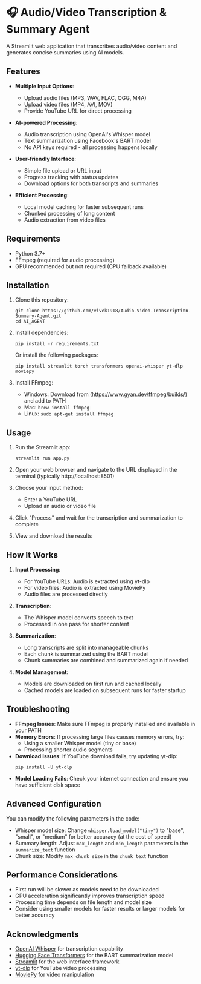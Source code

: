 # 🎧 Audio/Video Transcription & Summary Agent

A Streamlit web application that transcribes audio/video content and generates concise summaries using AI models.

## Features

- **Multiple Input Options**:
  - Upload audio files (MP3, WAV, FLAC, OGG, M4A)
  - Upload video files (MP4, AVI, MOV)
  - Provide YouTube URL for direct processing
  
- **AI-powered Processing**:
  - Audio transcription using OpenAI's Whisper model
  - Text summarization using Facebook's BART model
  - No API keys required - all processing happens locally

- **User-friendly Interface**:
  - Simple file upload or URL input
  - Progress tracking with status updates
  - Download options for both transcripts and summaries

- **Efficient Processing**:
  - Local model caching for faster subsequent runs
  - Chunked processing of long content
  - Audio extraction from video files

## Requirements

- Python 3.7+
- FFmpeg (required for audio processing)
- GPU recommended but not required (CPU fallback available)

## Installation

1. Clone this repository:
   ```
   git clone https://github.com/vivek1918/Audio-Video-Transcription-Summary-Agent.git
   cd AI_AGENT
   ```

2. Install dependencies:
   ```
   pip install -r requirements.txt
   ```

   Or install the following packages:
   ```
   pip install streamlit torch transformers openai-whisper yt-dlp moviepy
   ```

3. Install FFmpeg:
   - Windows: Download from (https://www.gyan.dev/ffmpeg/builds/) and add to PATH
   - Mac: `brew install ffmpeg`
   - Linux: `sudo apt-get install ffmpeg`

## Usage

1. Run the Streamlit app:
   ```
   streamlit run app.py
   ```

2. Open your web browser and navigate to the URL displayed in the terminal (typically http://localhost:8501)

3. Choose your input method:
   - Enter a YouTube URL
   - Upload an audio or video file

4. Click "Process" and wait for the transcription and summarization to complete

5. View and download the results

## How It Works

1. **Input Processing**:
   - For YouTube URLs: Audio is extracted using yt-dlp
   - For video files: Audio is extracted using MoviePy
   - Audio files are processed directly

2. **Transcription**:
   - The Whisper model converts speech to text
   - Processed in one pass for shorter content

3. **Summarization**:
   - Long transcripts are split into manageable chunks
   - Each chunk is summarized using the BART model
   - Chunk summaries are combined and summarized again if needed

4. **Model Management**:
   - Models are downloaded on first run and cached locally
   - Cached models are loaded on subsequent runs for faster startup

## Troubleshooting

- **FFmpeg Issues**: Make sure FFmpeg is properly installed and available in your PATH
- **Memory Errors**: If processing large files causes memory errors, try:
  - Using a smaller Whisper model (tiny or base)
  - Processing shorter audio segments
- **Download Issues**: If YouTube download fails, try updating yt-dlp:
  ```
  pip install -U yt-dlp
  ```
- **Model Loading Fails**: Check your internet connection and ensure you have sufficient disk space

## Advanced Configuration

You can modify the following parameters in the code:

- Whisper model size: Change `whisper.load_model("tiny")` to "base", "small", or "medium" for better accuracy (at the cost of speed)
- Summary length: Adjust `max_length` and `min_length` parameters in the `summarize_text` function
- Chunk size: Modify `max_chunk_size` in the `chunk_text` function

## Performance Considerations

- First run will be slower as models need to be downloaded
- GPU acceleration significantly improves transcription speed
- Processing time depends on file length and model size
- Consider using smaller models for faster results or larger models for better accuracy

## Acknowledgments

- [OpenAI Whisper](https://github.com/openai/whisper) for transcription capability
- [Hugging Face Transformers](https://huggingface.co/facebook/bart-large-cnn) for the BART summarization model
- [Streamlit](https://streamlit.io/) for the web interface framework
- [yt-dlp](https://github.com/yt-dlp/yt-dlp) for YouTube video processing
- [MoviePy](https://zulko.github.io/moviepy/) for video manipulation
